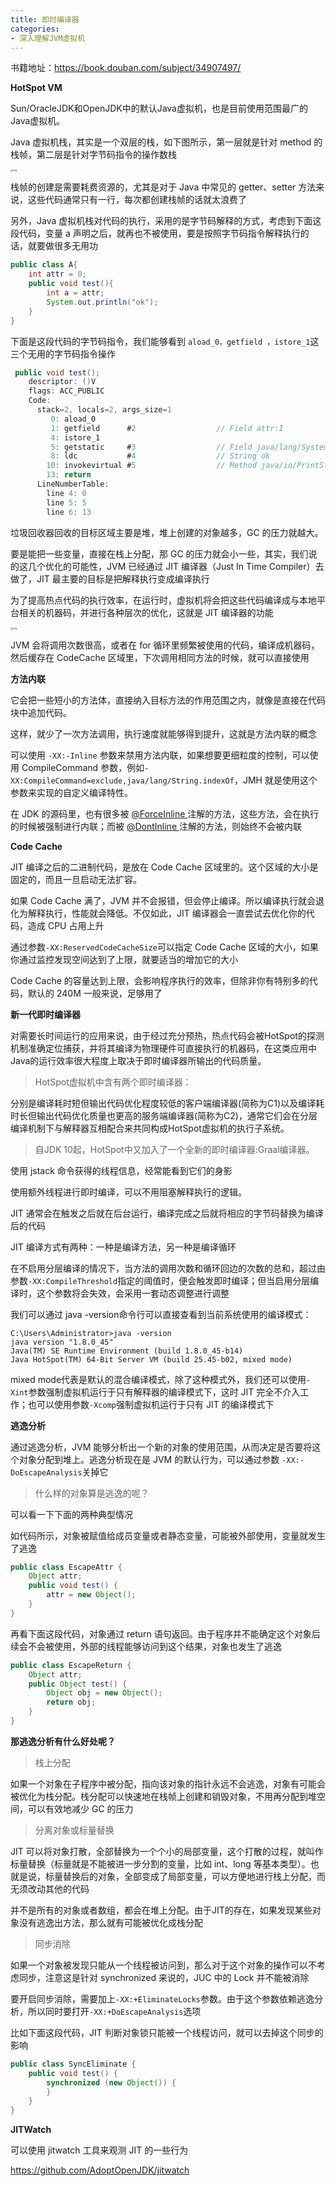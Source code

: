 ```yaml
---
title: 即时编译器
categories: 
- 深入理解JVM虚拟机
---
```


书籍地址：https://book.douban.com/subject/34907497/

**HotSpot VM**

Sun/OracleJDK和OpenJDK中的默认Java虚拟机，也是目前使用范围最广的Java虚拟机。

Java 虚拟机栈，其实是一个双层的栈，如下图所示，第一层就是针对 method 的栈帧，第二层是针对字节码指令的操作数栈

<img src="https://img-blog.csdnimg.cn/80d300c0670c47d588ea465e88326fee.png" alt="img" style="zoom:25%;" />



栈帧的创建是需要耗费资源的，尤其是对于 Java 中常见的 getter、setter 方法来说，这些代码通常只有一行，每次都创建栈帧的话就太浪费了

另外，Java 虚拟机栈对代码的执行，采用的是字节码解释的方式，考虑到下面这段代码，变量 a 声明之后，就再也不被使用，要是按照字节码指令解释执行的话，就要做很多无用功

```java
public class A{
    int attr = 0;
    public void test(){
        int a = attr;
        System.out.println("ok");
    }
}
```

下面是这段代码的字节码指令，我们能够看到 `aload_0，getfield ，istore_1`这三个无用的字节码指令操作

```java
 public void test();
    descriptor: ()V
    flags: ACC_PUBLIC
    Code:
      stack=2, locals=2, args_size=1
         0: aload_0
         1: getfield      #2                  // Field attr:I
         4: istore_1
         5: getstatic     #3                  // Field java/lang/System.out:Ljava/io/PrintStream;
         8: ldc           #4                  // String ok
        10: invokevirtual #5                  // Method java/io/PrintStream.println:(Ljava/lang/String;)V
        13: return
      LineNumberTable:
        line 4: 0
        line 5: 5
        line 6: 13
```

垃圾回收器回收的目标区域主要是堆，堆上创建的对象越多，GC 的压力就越大。

要是能把一些变量，直接在栈上分配，那 GC 的压力就会小一些，其实，我们说的这几个优化的可能性，JVM 已经通过 JIT 编译器（Just In Time Compiler）去做了，JIT 最主要的目标是把解释执行变成编译执行

为了提高热点代码的执行效率，在运行时，虚拟机将会把这些代码编译成与本地平台相关的机器码，并进行各种层次的优化，这就是 JIT 编译器的功能

<img src="https://img-blog.csdnimg.cn/94457d30db0a402dbe75080fd150cd01.png" alt="img" style="zoom:25%;" />

JVM 会将调用次数很高，或者在 for 循环里频繁被使用的代码，编译成机器码，然后缓存在 CodeCache 区域里，下次调用相同方法的时候，就可以直接使用

**方法内联**

它会把一些短小的方法体，直接纳入目标方法的作用范围之内，就像是直接在代码块中追加代码。

这样，就少了一次方法调用，执行速度就能够得到提升，这就是方法内联的概念

可以使用 `-XX:-Inline` 参数来禁用方法内联，如果想要更细粒度的控制，可以使用 CompileCommand 参数，例如`-XX:CompileCommand=exclude,java/lang/String.indexOf`，JMH 就是使用这个参数来实现的自定义编译特性。

在 JDK 的源码里，也有很多被 [@ForceInline ]() 注解的方法，这些方法，会在执行的时候被强制进行内联；而被 [@DontInline ]() 注解的方法，则始终不会被内联

**Code Cache**

JIT 编译之后的二进制代码，是放在 Code Cache 区域里的。这个区域的大小是固定的，而且一旦启动无法扩容。

如果 Code Cache 满了，JVM 并不会报错，但会停止编译。所以编译执行就会退化为解释执行，性能就会降低。不仅如此，JIT 编译器会一直尝试去优化你的代码，造成 CPU 占用上升

通过参数`-XX:ReservedCodeCacheSize`可以指定 Code Cache 区域的大小，如果你通过监控发现空间达到了上限，就要适当的增加它的大小

Code Cache 的容量达到上限，会影响程序执行的效率，但除非你有特别多的代码，默认的 240M 一般来说，足够用了

**新一代即时编译器**

对需要长时间运行的应用来说，由于经过充分预热，热点代码会被HotSpot的探测机制准确定位捕获，并将其编译为物理硬件可直接执行的机器码，在这类应用中Java的运行效率很大程度上取决于即时编译器所输出的代码质量。

> HotSpot虚拟机中含有两个即时编译器：

分别是编译耗时短但输出代码优化程度较低的客户端编译器(简称为C1)以及编译耗时长但输出代码优化质量也更高的服务端编译器(简称为C2)，通常它们会在分层编译机制下与解释器互相配合来共同构成HotSpot虚拟机的执行子系统。

> 自JDK 10起，HotSpot中又加入了一个全新的即时编译器:Graal编译器。

使用 jstack 命令获得的线程信息，经常能看到它们的身影

使用额外线程进行即时编译，可以不用阻塞解释执行的逻辑。

JIT 通常会在触发之后就在后台运行，编译完成之后就将相应的字节码替换为编译后的代码

JIT 编译方式有两种：一种是编译方法，另一种是编译循环

在不启用分层编译的情况下，当方法的调用次数和循环回边的次数的总和，超过由参数`-XX:CompileThreshold`指定的阈值时，便会触发即时编译；但当启用分层编译时，这个参数将会失效，会采用一套动态调整进行调整

我们可以通过 java -version命令行可以直接查看到当前系统使用的编译模式：

```
C:\Users\Administrator>java -version
java version "1.8.0_45"
Java(TM) SE Runtime Environment (build 1.8.0_45-b14)
Java HotSpot(TM) 64-Bit Server VM (build 25.45-b02, mixed mode)
```

mixed mode代表是默认的混合编译模式，除了这种模式外，我们还可以使用`-Xint`参数强制虚拟机运行于只有解释器的编译模式下，这时 JIT 完全不介入工作；也可以使用参数`-Xcomp`强制虚拟机运行于只有 JIT 的编译模式下

**逃逸分析**

通过逃逸分析，JVM 能够分析出一个新的对象的使用范围，从而决定是否要将这个对象分配到堆上。逃逸分析现在是 JVM 的默认行为，可以通过参数 `-XX:-DoEscapeAnalysis`关掉它

> 什么样的对象算是逃逸的呢？

可以看一下下面的两种典型情况

如代码所示，对象被赋值给成员变量或者静态变量，可能被外部使用，变量就发生了逃逸

```java
public class EscapeAttr {
    Object attr;
    public void test() {
        attr = new Object();
    }
}
```

再看下面这段代码，对象通过 return 语句返回。由于程序并不能确定这个对象后续会不会被使用，外部的线程能够访问到这个结果，对象也发生了逃逸

```java
public class EscapeReturn {
    Object attr;
    public Object test() {
        Object obj = new Object();
        return obj;
    }
}
```

**那逃逸分析有什么好处呢？**

> 栈上分配

如果一个对象在子程序中被分配，指向该对象的指针永远不会逃逸，对象有可能会被优化为栈分配。栈分配可以快速地在栈帧上创建和销毁对象，不用再分配到堆空间，可以有效地减少 GC 的压力

> 分离对象或标量替换

JIT 可以将对象打散，全部替换为一个个小的局部变量，这个打散的过程，就叫作标量替换（标量就是不能被进一步分割的变量，比如 int、long 等基本类型）。也就是说，标量替换后的对象，全部变成了局部变量，可以方便地进行栈上分配，而无须改动其他的代码

并不是所有的对象或者数组，都会在堆上分配。由于JIT的存在，如果发现某些对象没有逃逸出方法，那么就有可能被优化成栈分配

> 同步消除

如果一个对象被发现只能从一个线程被访问到，那么对于这个对象的操作可以不考虑同步，注意这是针对 synchronized 来说的，JUC 中的 Lock 并不能被消除

要开启同步消除，需要加上`-XX:+EliminateLocks`参数。由于这个参数依赖逃逸分析，所以同时要打开`-XX:+DoEscapeAnalysis`选项

比如下面这段代码，JIT 判断对象锁只能被一个线程访问，就可以去掉这个同步的影响

```java
public class SyncEliminate {
    public void test() {
        synchronized (new Object()) {
        }
    }
}
```

**JITWatch**

可以使用 jitwatch 工具来观测 JIT 的一些行为

https://github.com/AdoptOpenJDK/jitwatch
